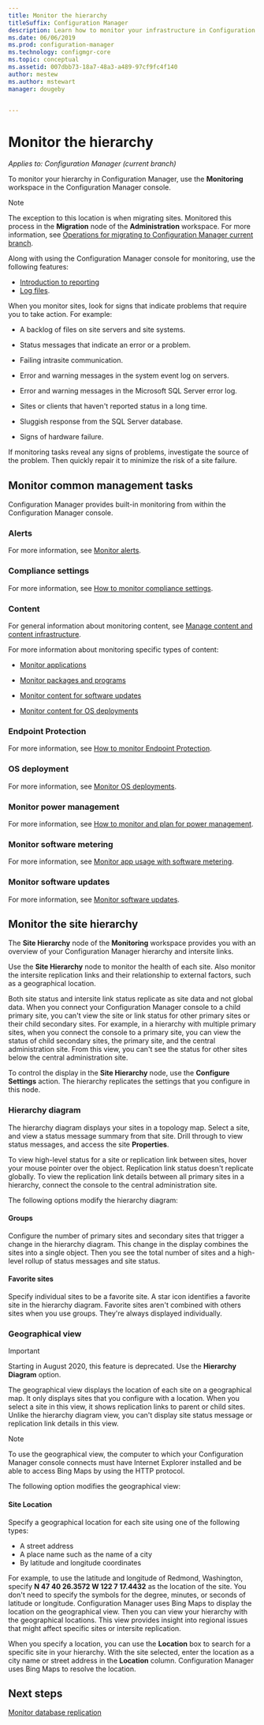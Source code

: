 ```yaml
---
title: Monitor the hierarchy
titleSuffix: Configuration Manager
description: Learn how to monitor your infrastructure in Configuration Manager by using the Monitoring workspace in the console.
ms.date: 06/06/2019
ms.prod: configuration-manager
ms.technology: configmgr-core
ms.topic: conceptual
ms.assetid: 007dbb73-18a7-48a3-a489-97cf9fc4f140
author: mestew
ms.author: mstewart
manager: dougeby


---
```


# Monitor the hierarchy

*Applies to: Configuration Manager (current branch)*

To monitor your hierarchy in Configuration Manager, use the **Monitoring** workspace in the Configuration Manager console.  

> [!NOTE]  
> The exception to this location is when migrating sites. Monitored this process in the **Migration** node of the **Administration** workspace. For more information, see [Operations for migrating to Configuration Manager current branch](../../migration/operations-for-migration.md).  

Along with using the Configuration Manager console for monitoring, use the following features:

- [Introduction to reporting](introduction-to-reporting.md)
- [Log files](../../plan-design/hierarchy/log-files.md).  

When you monitor sites, look for signs that indicate problems that require you to take action. For example:  

- A backlog of files on site servers and site systems.  

- Status messages that indicate an error or a problem.  

- Failing intrasite communication.  

- Error and warning messages in the system event log on servers.  

- Error and warning messages in the Microsoft SQL Server error log.  

- Sites or clients that haven't reported status in a long time.  

- Sluggish response from the SQL Server database.  

- Signs of hardware failure.  

If monitoring tasks reveal any signs of problems, investigate the source of the problem. Then quickly repair it to minimize the risk of a site failure.  


## <a name="BKMK_MonintorMgmtTasks"></a> Monitor common management tasks

Configuration Manager provides built-in monitoring from within the Configuration Manager console.

### Alerts

For more information, see [Monitor alerts](use-alerts-and-the-status-system.md#BKMK_MonitorAlerts).  

### Compliance settings

For more information, see [How to monitor compliance settings](../../../compliance/deploy-use/monitor-compliance-settings.md).

### Content

For general information about monitoring content, see [Manage content and content infrastructure](../deploy/configure/manage-content-and-content-infrastructure.md).  

For more information about monitoring specific types of content:

- [Monitor applications](../../../apps/deploy-use/monitor-applications-from-the-console.md)

- [Monitor packages and programs](../../../apps/deploy-use/packages-and-programs.md#monitor-packages-and-programs)  

- [Monitor content for software updates](../../../sum/deploy-use/monitor-software-updates.md#BKMK_MonitorContent)

- [Monitor content for OS deployments](../../../osd/deploy-use/monitor-operating-system-deployments.md#BKMK_MonitorContent)

### Endpoint Protection

For more information, see [How to monitor Endpoint Protection](../../../protect/deploy-use/monitor-endpoint-protection.md).  

### OS deployment

For more information, see [Monitor OS deployments](../../../osd/deploy-use/monitor-operating-system-deployments.md).

### Monitor power management

For more information, see [How to monitor and plan for power management](../../clients/manage/power/monitor-and-plan-for-power-management.md).  

### Monitor software metering

For more information, see [Monitor app usage with software metering](../../../apps/deploy-use/monitor-app-usage-with-software-metering.md).  

### Monitor software updates

For more information, see [Monitor software updates](../../../sum/deploy-use/monitor-software-updates.md).  


## <a name="BKMK_SH_Node"></a> Monitor the site hierarchy

The **Site Hierarchy** node of the **Monitoring** workspace provides you with an overview of your Configuration Manager hierarchy and intersite links. 

Use the **Site Hierarchy** node to monitor the health of each site. Also monitor the intersite replication links and their relationship to external factors, such as a geographical location.  

Both site status and intersite link status replicate as site data and not global data. When you connect your Configuration Manager console to a child primary site, you can't view the site or link status for other primary sites or their child secondary sites. For example, in a hierarchy with multiple primary sites, when you connect the console to a primary site, you can view the status of child secondary sites, the primary site, and the central administration site. From this view, you can't see the status for other sites below the central administration site.  

To control the display in the **Site Hierarchy** node, use the **Configure Settings** action. The hierarchy replicates the settings that you configure in this node.  

### Hierarchy diagram

The hierarchy diagram displays your sites in a topology map. Select a site, and view a status message summary from that site. Drill through to view status messages, and access the site **Properties**.  

To view high-level status for a site or replication link between sites, hover your mouse pointer over the object. Replication link status doesn't replicate globally. To view the replication link details between all primary sites in a hierarchy, connect the console to the central administration site.  

The following options modify the hierarchy diagram:  

#### Groups

Configure the number of primary sites and secondary sites that trigger a change in the hierarchy diagram. This change in the display combines the sites into a single object. Then you see the total number of sites and a high-level rollup of status messages and site status.

#### Favorite sites

Specify individual sites to be a favorite site. A star icon identifies a favorite site in the hierarchy diagram. Favorite sites aren't combined with others sites when you use groups. They're always displayed individually.  

### Geographical view

> [!IMPORTANT]
> Starting in August 2020, this feature is deprecated. Use the **Hierarchy Diagram** option.<!--8116777-->

The geographical view displays the location of each site on a geographical map. It only displays sites that you configure with a location. When you select a site in this view, it shows replication links to parent or child sites. Unlike the hierarchy diagram view, you can't display site status message or replication link details in this view.  

> [!NOTE]  
> To use the geographical view, the computer to which your Configuration Manager console connects must have Internet Explorer installed and be able to access Bing Maps by using the HTTP protocol.  

The following option modifies the geographical view:  

#### Site Location

Specify a geographical location for each site using one of the following types:

- A street address
- A place name such as the name of a city
- By latitude and longitude coordinates

For example, to use the latitude and longitude of Redmond, Washington, specify **N 47 40 26.3572 W 122 7 17.4432** as the location of the site. You don't need to specify the symbols for the degree, minutes, or seconds of latitude or longitude. Configuration Manager uses Bing Maps to display the location on the geographical view. Then you can view your hierarchy with the geographical locations. This view provides insight into regional issues that might affect specific sites or intersite replication.  

When you specify a location, you can use the **Location** box to search for a specific site in your hierarchy. With the site selected, enter the location as a city name or street address in the **Location** column. Configuration Manager uses Bing Maps to resolve the location.  

<a name="BKMK_MonitorRepLinksAndStatuss"></a>

## Next steps

[Monitor database replication](monitor-replication.md)
